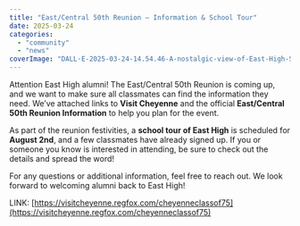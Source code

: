 ```yaml
---
title: "East/Central 50th Reunion – Information & School Tour"
date: 2025-03-24
categories: 
  - "community"
  - "news"
coverImage: "DALL·E-2025-03-24-14.54.46-A-nostalgic-view-of-East-High-School-with-a-large-banner-that-reads-East_Central-50th-Reunion-hanging-near-the-entrance.-The-school-building-is-well.webp"
---
```


Attention East High alumni! The East/Central 50th Reunion is coming up, and we want to make sure all classmates can find the information they need. We’ve attached links to **Visit Cheyenne** and the official **East/Central 50th Reunion Information** to help you plan for the event.

As part of the reunion festivities, a **school tour of East High** is scheduled for **August 2nd**, and a few classmates have already signed up. If you or someone you know is interested in attending, be sure to check out the details and spread the word!

For any questions or additional information, feel free to reach out. We look forward to welcoming alumni back to East High!

LINK: [https://visitcheyenne.regfox.com/cheyenneclassof75](https://visitcheyenne.regfox.com/cheyenneclassof75)

